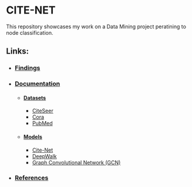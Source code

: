 # CITE-NET

This repository showcases my work on a Data Mining project peratining to node classification.

## Links:
* ### [Findings](./docs/results.md)
* ### [Documentation](./docs/toc.md)
    * #### [Datasets](./docs/datasets/toc.md)
        * [CiteSeer](./docs/datasets/citeseer.ipynb)
        * [Cora](./docs/datasets/cora.ipynb)
        * [PubMed](./docs/datasets/pubmed.ipynb)
    * #### [Models](./docs/models/toc.md)
        * [Cite-Net](./docs/models/citenet.ipynb)
        * [DeepWalk](./docs/models/deepwalk.ipynb)
        * [Graph Convolutional Network (GCN)](./docs/models/gcn.ipynb)
* ### [References](./docs/references/references.md)
